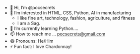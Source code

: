- 👋 Hi, I’m @pocsecrets
- 👀 I’m interested in HTML, CSS, Python, AI in manufacturing
  - I like fine art, technology, fashion, agriculture, and fitness
  - I am a Sag. 
- 🌱 I’m currently learning Python....
- 📫 How to reach me ... pocsecrets@gmail.com
- 😄 Pronouns: He/Him
- ⚡ Fun fact: I love Chardonnay!

<!---
pocsecrets/pocsecrets is a ✨ special ✨ repository because its `README.md` (this file) appears on your GitHub profile.
You can click the Preview link to take a look at your changes.
--->
